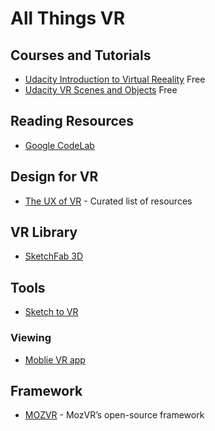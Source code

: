 # All Things VR #

## Courses and Tutorials ##
* [Udacity Introduction to Virtual Reeality](https://www.udacity.com/course/introduction-to-virtual-reality--ud1012) Free
* [Udacity VR Scenes and Objects](https://www.udacity.com/course/vr-scenes-and-objects--ud1013) Free

## Reading Resources ##
* [Google CodeLab](https://codelabs.developers.google.com/codelabs/vr_view_101)

## Design for VR ##
* [The UX of VR](http://www.uxofvr.com/) - Curated list of resources

## VR Library ##
* [SketchFab 3D](https://sketchfab.com)

## Tools ##
* [Sketch to VR](https://github.com/auxdesigner/Sketch-to-VR_)

### Viewing ###
* [Moblie VR app](https://itunes.apple.com/us/app/mobile-vr-station/id959820493?mt=8)

## Framework ##
* [MOZVR](https://mozvr.com/) - MozVR’s open-source framework

